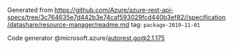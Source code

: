 Generated from https://github.com/Azure/azure-rest-api-specs/tree/3c764635e7d442b3e74caf593029fcd440b3ef82//specification/datashare/resource-manager/readme.md tag: `package-2019-11-01`

Code generator @microsoft.azure/autorest.go@2.1.175



